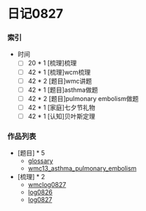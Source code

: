 # 日记0827

### 索引

- 时间
    + [ ] 20 * 1 [梳理]梳理
    + [ ] 42 * 1 [梳理]wcm梳理
    + [ ] 42 * 2 [题目]wmc讲题
    + [ ] 42 * 1 [题目]asthma做题
    + [ ] 42 * 2 [题目]pulmonary embolism做题
    + [ ] 42 * 1 [家庭]七夕节礼物
    + [ ] 42 * 1 [认知]贝叶斯定理

### 作品列表
- [题目] * 5
    + [glossary](https://github.com/zhangshiyinrunwithcc/wmc/blob/b39d0b475d7ef048b384db8aa62dfc5b361483d8/glossary)
    + [wmc13_asthma_pulmonary_embolism](https://github.com/zhangshiyinrunwithcc/wmc/blob/b39d0b475d7ef048b384db8aa62dfc5b361483d8/wmc13_asthma_pulmonary_embolism.mdown)
- [梳理] * 2
    + [wmclog0827](https://github.com/zhangshiyinrunwithcc/wmc/blob/master/wmclog0827.mdown)
    + [log0826](https://github.com/zhangshiyinrunwithcc/zsy.github.io/blob/master/log0826.mdown)
    + [log0827](https://github.com/zhangshiyinrunwithcc/zsy.github.io/blob/master/log0827.mdown)
